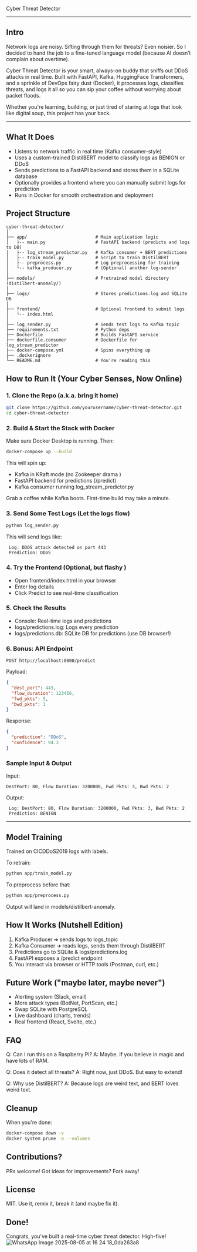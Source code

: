  Cyber Threat Detector

---

##  Intro

Network logs are noisy. Sifting through them for threats? Even noisier. So I decided to hand the job to a fine-tuned language model (because AI doesn’t complain about overtime).

Cyber Threat Detector is your smart, always-on buddy that sniffs out DDoS attacks in real time. Built with FastAPI, Kafka, HuggingFace Transformers, and a sprinkle of DevOps fairy dust (Docker), it processes logs, classifies threats, and logs it all so you can sip your coffee without worrying about packet floods.

Whether you're learning, building, or just tired of staring at logs that look like digital soup, this project has your back.

---

##  What It Does

* Listens to network traffic in real time (Kafka consumer-style)
* Uses a custom-trained DistilBERT model to classify logs as BENIGN or DDoS
* Sends predictions to a FastAPI backend and stores them in a SQLite database
* Optionally provides a frontend where you can manually submit logs for prediction
* Runs in Docker for smooth orchestration and deployment

##  Project Structure

```
cyber-threat-detector/
│
├── app/                          # Main application logic
│   ├-- main.py                   # FastAPI backend (predicts and logs to DB)
│   ├-- log_stream_predictor.py   # Kafka consumer + BERT predictions
│   ├-- train_model.py            # Script to train DistilBERT
│   ├-- preprocess.py             # Log preprocessing for training
│   └-- kafka_producer.py         # (Optional) another log-sender
│
├── models/                       # Pretrained model directory (distilbert-anomaly/)
│
├── logs/                         # Stores predictions.log and SQLite DB
│
├── frontend/                     # Optional frontend to submit logs
│   └-- index.html
│
├── log_sender.py                 # Sends test logs to Kafka topic
├── requirements.txt              # Python deps
├── Dockerfile                    # Builds FastAPI service
├── dockerfile.consumer           # Dockerfile for log_stream_predictor
├── docker-compose.yml            # Spins everything up
├── .dockerignore
└── README.md                     # You’re reading this 
```

##  How to Run It (Your Cyber Senses, Now Online)

### 1. Clone the Repo (a.k.a. bring it home)

```bash
git clone https://github.com/yourusername/cyber-threat-detector.git
cd cyber-threat-detector
```

### 2. Build & Start the Stack with Docker 

Make sure Docker Desktop is running. Then:

```bash
docker-compose up --build
```

This will spin up:

* Kafka in KRaft mode (no Zookeeper drama )
* FastAPI backend for predictions (/predict)
* Kafka consumer running log\_stream\_predictor.py

Grab a coffee  while Kafka boots. First-time build may take a minute.

### 3. Send Some Test Logs (Let the logs flow)

```bash
python log_sender.py
```

This will send logs like:

```
 Log: DDOS attack detected on port 443
 Prediction: DDoS
```

### 4. Try the Frontend (Optional, but flashy )

* Open frontend/index.html in your browser
* Enter log details
* Click Predict to see real-time classification

### 5. Check the Results

*  Console: Real-time logs and predictions
*  logs/predictions.log: Logs every prediction
*  logs/predictions.db: SQLite DB for predictions (use DB browser!)

### 6. Bonus: API Endpoint

```http
POST http://localhost:8000/predict
```

Payload:

```json
{
  "dest_port": 443,
  "flow_duration": 123456,
  "fwd_pkts": 5,
  "bwd_pkts": 1
}
```

Response:

```json
{
  "prediction": "DDoS",
  "confidence": 94.3
}
```

###  Sample Input & Output

Input:

```
DestPort: 80, Flow Duration: 3200000, Fwd Pkts: 3, Bwd Pkts: 2
```

Output:

```
 Log: DestPort: 80, Flow Duration: 3200000, Fwd Pkts: 3, Bwd Pkts: 2
 Prediction: BENIGN
```

---

##  Model Training

Trained on CICDDoS2019 logs with labels.

To retrain:

```bash
python app/train_model.py
```

To preprocess before that:

```bash
python app/preprocess.py
```

Output will land in models/distilbert-anomaly.

##  How It Works (Nutshell Edition)

1. Kafka Producer ➔ sends logs to logs\_topic
2. Kafka Consumer ➔ reads logs, sends them through DistilBERT
3. Predictions go to SQLite & logs/predictions.log
4. FastAPI exposes a /predict endpoint
5. You interact via browser or HTTP tools (Postman, curl, etc.)

##  Future Work ("maybe later, maybe never")

* Alerting system (Slack, email)
* More attack types (BotNet, PortScan, etc.)
* Swap SQLite with PostgreSQL
* Live dashboard (charts, trends)
* Real frontend (React, Svelte, etc.)

##  FAQ

Q: Can I run this on a Raspberry Pi?
A: Maybe. If you believe in magic and have lots of RAM.

Q: Does it detect all threats?
A: Right now, just DDoS. But easy to extend!

Q: Why use DistilBERT?
A: Because logs are weird text, and BERT loves weird text.

##  Cleanup

When you're done:

```bash
docker-compose down -v
docker system prune -a --volumes
```

##  Contributions?

PRs welcome! Got ideas for improvements? Fork away!

##  License

MIT. Use it, remix it, break it (and maybe fix it).

##  Done!

Congrats, you've built a real-time cyber threat detector. High-five! 
![WhatsApp Image 2025-08-05 at 16 24 18_0da263a8](https://github.com/user-attachments/assets/de3f0d2c-9803-4a80-9991-b4a561538289)



